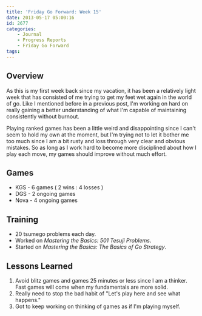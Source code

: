 ```yaml
---
title: 'Friday Go Forward: Week 15'
date: 2013-05-17 05:00:16
id: 2677
categories:
	- Journal
	- Progress Reports
	- Friday Go Forward
tags:
---
```


## Overview

As this is my first week back since my vacation, it has been a relatively light week that has consisted of me trying to get my feet wet again in the world of go. Like I mentioned before in a previous post, I'm working on hard on really gaining a better understanding of what I'm capable of maintaining consistently without burnout.

Playing ranked games has been a little weird and disappointing since I can't seem to hold my own at the moment, but I'm trying not to let it bother me too much since I am a bit rusty and loss through very clear and obvious mistakes. So as long as I work hard to become more disciplined about how I play each move, my games should improve without much effort.

## Games

*   <span style="line-height: 13px;">KGS - 6 games ( 2 wins : 4 losses )</span>
*   DGS - 2 ongoing games
*   Nova - 4 ongoing games

## Training

*   <span style="line-height: 13px;">20 tsumego problems each day.</span>
*   Worked on _Mastering the Basics: 501 Tesuji Problems_.
*   Started on _Mastering the Basics: The Basics of Go Strategy_.

## Lessons Learned

1.  Avoid blitz games and games 25 minutes or less since I am a thinker. Fast games will come when my fundamentals are more solid.
2.  Really need to stop the bad habit of "Let's play here and see what happens."
3.  Got to keep working on thinking of games as if I'm playing myself.
